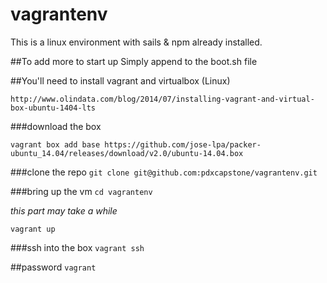 # vagrantenv

This is a linux environment with sails & npm already installed.

##To add more to start up
Simply append to the boot.sh file

##You'll need to install vagrant and virtualbox (Linux)

```http://www.olindata.com/blog/2014/07/installing-vagrant-and-virtual-box-ubuntu-1404-lts```

###download the box

```vagrant box add base https://github.com/jose-lpa/packer-ubuntu_14.04/releases/download/v2.0/ubuntu-14.04.box```

###clone the repo
```git clone git@github.com:pdxcapstone/vagrantenv.git```

###bring up the vm
```cd vagrantenv```

*this part may take a while*

```vagrant up```

###ssh into the box
```vagrant ssh```

##password
```vagrant```



